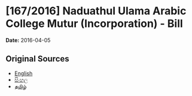 # [167/2016] Naduathul Ulama Arabic College Mutur (Incorporation) -  Bill

**Date:** 2016-04-05

## Original Sources

- [English](https://documents.gov.lk/view/bills/2016/4/167-2016_E.pdf)
- [සිංහල](https://documents.gov.lk/view/bills/2016/4/167-2016_S.pdf)
- [தமிழ்](https://documents.gov.lk/view/bills/2016/4/167-2016_T.pdf)

